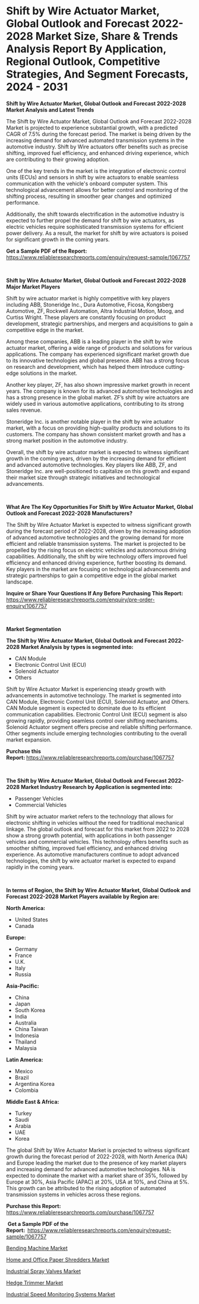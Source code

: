 <p><h1>Shift by Wire Actuator Market, Global Outlook and Forecast 2022-2028 Market Size, Share & Trends Analysis Report By Application, Regional Outlook, Competitive Strategies, And Segment Forecasts, 2024 - 2031</h1></p><p><strong>Shift by Wire Actuator Market, Global Outlook and Forecast 2022-2028 Market Analysis and Latest Trends</strong></p>
<p><p>The Shift by Wire Actuator Market, Global Outlook and Forecast 2022-2028 Market is projected to experience substantial growth, with a predicted CAGR of 7.5% during the forecast period. The market is being driven by the increasing demand for advanced automated transmission systems in the automotive industry. Shift by Wire actuators offer benefits such as precise shifting, improved fuel efficiency, and enhanced driving experience, which are contributing to their growing adoption.</p><p>One of the key trends in the market is the integration of electronic control units (ECUs) and sensors in shift by wire actuators to enable seamless communication with the vehicle's onboard computer system. This technological advancement allows for better control and monitoring of the shifting process, resulting in smoother gear changes and optimized performance.</p><p>Additionally, the shift towards electrification in the automotive industry is expected to further propel the demand for shift by wire actuators, as electric vehicles require sophisticated transmission systems for efficient power delivery. As a result, the market for shift by wire actuators is poised for significant growth in the coming years.</p></p>
<p><strong>Get a Sample PDF of the Report:&nbsp;</strong> <a href="https://www.reliableresearchreports.com/enquiry/request-sample/1067757">https://www.reliableresearchreports.com/enquiry/request-sample/1067757</a></p>
<p>&nbsp;</p>
<p><strong>Shift by Wire Actuator Market, Global Outlook and Forecast 2022-2028 Major Market Players</strong></p>
<p><p>Shift by wire actuator market is highly competitive with key players including ABB, Stoneridge Inc., Dura Automotive, Ficosa, Kongsberg Automotive, ZF, Rockwell Automation, Altra Industrial Motion, Moog, and Curtiss Wright. These players are constantly focusing on product development, strategic partnerships, and mergers and acquisitions to gain a competitive edge in the market.</p><p>Among these companies, ABB is a leading player in the shift by wire actuator market, offering a wide range of products and solutions for various applications. The company has experienced significant market growth due to its innovative technologies and global presence. ABB has a strong focus on research and development, which has helped them introduce cutting-edge solutions in the market.</p><p>Another key player, ZF, has also shown impressive market growth in recent years. The company is known for its advanced automotive technologies and has a strong presence in the global market. ZF’s shift by wire actuators are widely used in various automotive applications, contributing to its strong sales revenue.</p><p>Stoneridge Inc. is another notable player in the shift by wire actuator market, with a focus on providing high-quality products and solutions to its customers. The company has shown consistent market growth and has a strong market position in the automotive industry.</p><p>Overall, the shift by wire actuator market is expected to witness significant growth in the coming years, driven by the increasing demand for efficient and advanced automotive technologies. Key players like ABB, ZF, and Stoneridge Inc. are well-positioned to capitalize on this growth and expand their market size through strategic initiatives and technological advancements.</p></p>
<p>&nbsp;</p>
<p><strong>What Are The Key Opportunities For Shift by Wire Actuator Market, Global Outlook and Forecast 2022-2028 Manufacturers?</strong></p>
<p><p>The Shift by Wire Actuator Market is expected to witness significant growth during the forecast period of 2022-2028, driven by the increasing adoption of advanced automotive technologies and the growing demand for more efficient and reliable transmission systems. The market is projected to be propelled by the rising focus on electric vehicles and autonomous driving capabilities. Additionally, the shift by wire technology offers improved fuel efficiency and enhanced driving experience, further boosting its demand. Key players in the market are focusing on technological advancements and strategic partnerships to gain a competitive edge in the global market landscape.</p></p>
<p><strong>Inquire or Share Your Questions If Any Before Purchasing This Report:</strong> <a href="https://www.reliableresearchreports.com/enquiry/pre-order-enquiry/1067757">https://www.reliableresearchreports.com/enquiry/pre-order-enquiry/1067757</a></p>
<p>&nbsp;</p>
<p><strong>Market Segmentation</strong></p>
<p><strong>The Shift by Wire Actuator Market, Global Outlook and Forecast 2022-2028 Market Analysis by types is segmented into:</strong></p>
<p><ul><li>CAN Module</li><li>Electronic Control Unit (ECU)</li><li>Solenoid Actuator</li><li>Others</li></ul></p>
<p><p>Shift by Wire Actuator Market is experiencing steady growth with advancements in automotive technology. The market is segmented into CAN Module, Electronic Control Unit (ECU), Solenoid Actuator, and Others. CAN Module segment is expected to dominate due to its efficient communication capabilities. Electronic Control Unit (ECU) segment is also growing rapidly, providing seamless control over shifting mechanisms. Solenoid Actuator segment offers precise and reliable shifting performance. Other segments include emerging technologies contributing to the overall market expansion.</p></p>
<p><strong>Purchase this Report:&nbsp;</strong><a href="https://www.reliableresearchreports.com/purchase/1067757">https://www.reliableresearchreports.com/purchase/1067757</a></p>
<p>&nbsp;</p>
<p><strong>The Shift by Wire Actuator Market, Global Outlook and Forecast 2022-2028 Market Industry Research by Application is segmented into:</strong></p>
<p><ul><li>Passenger Vehicles</li><li>Commercial Vehicles</li></ul></p>
<p><p>Shift by wire actuator market refers to the technology that allows for electronic shifting in vehicles without the need for traditional mechanical linkage. The global outlook and forecast for this market from 2022 to 2028 show a strong growth potential, with applications in both passenger vehicles and commercial vehicles. This technology offers benefits such as smoother shifting, improved fuel efficiency, and enhanced driving experience. As automotive manufacturers continue to adopt advanced technologies, the shift by wire actuator market is expected to expand rapidly in the coming years.</p></p>
<p>&nbsp;</p>
<p><strong>In terms of Region, the Shift by Wire Actuator Market, Global Outlook and Forecast 2022-2028 Market Players available by Region are:</strong></p>
<p>
    <p> <strong> North America: </strong>
        <ul>
            <li>United States</li>
            <li>Canada</li>
        </ul>
        </p> 
    <p> <strong> Europe: </strong>
        <ul>
            <li>Germany</li>
            <li>France</li>
            <li>U.K.</li>
            <li>Italy</li>
            <li>Russia</li>
        </ul>
        </p> 
    <p> <strong> Asia-Pacific: </strong>
        <ul>
            <li>China</li>
            <li>Japan</li>
            <li>South Korea</li>
            <li>India</li>
            <li>Australia</li>
            <li>China Taiwan</li>
            <li>Indonesia</li>
            <li>Thailand</li>
            <li>Malaysia</li>
        </ul>
        </p> 
    <p> <strong> Latin America: </strong>
        <ul>
            <li>Mexico</li>
            <li>Brazil</li>
            <li>Argentina Korea</li>
            <li>Colombia</li>
        </ul>
        </p> 
    <p> <strong> Middle East & Africa: </strong>
        <ul>
            <li>Turkey</li>
            <li>Saudi</li>
            <li>Arabia</li>
            <li>UAE</li>
            <li>Korea</li>
        </ul>
    </p>
    </p>
<p><p>The global Shift by Wire Actuator Market is projected to witness significant growth during the forecast period of 2022-2028, with North America (NA) and Europe leading the market due to the presence of key market players and increasing demand for advanced automotive technologies. NA is expected to dominate the market with a market share of 35%, followed by Europe at 30%, Asia Pacific (APAC) at 20%, USA at 10%, and China at 5%. This growth can be attributed to the rising adoption of automated transmission systems in vehicles across these regions.</p></p>
<p><strong>Purchase this Report: </strong><a href="https://www.reliableresearchreports.com/purchase/1067757">https://www.reliableresearchreports.com/purchase/1067757</a></p>
<p>&nbsp;<strong>Get a Sample PDF of the Report:&nbsp;&nbsp;</strong><a href="https://www.reliableresearchreports.com/enquiry/request-sample/1067757">https://www.reliableresearchreports.com/enquiry/request-sample/1067757</a></p>
<p><strong></strong></p>
<p><p><a href="https://medium.com/@margaretlee84/bending-machine-market-research-report-its-history-and-forecast-2024-to-2031-3ac0497cd9dc">Bending Machine Market</a></p><p><a href="https://medium.com/@andrewhills1925/analyzing-home-and-office-paper-shredders-market-global-industry-perspective-and-forecast-2024-to-5b10f67b21c7">Home and Office Paper Shredders Market</a></p><p><a href="https://medium.com/@minnieebert2827/analyzing-industrial-spray-valves-market-global-industry-perspective-and-forecast-2024-to-2031-6dbe3f77a1a2">Industrial Spray Valves Market</a></p><p><a href="https://medium.com/@andrewhills1925/hedge-trimmer-market-size-and-market-trends-complete-industry-overview-2024-to-2031-68bfbc382410">Hedge Trimmer Market</a></p><p><a href="https://medium.com/@minnieebert2827/industrial-speed-monitoring-systems-market-insight-market-trends-growth-forecasted-from-2024-to-1ae6a0c1cfa1">Industrial Speed Monitoring Systems Market</a></p></p>